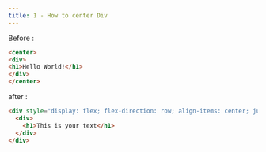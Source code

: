 ```yaml
---
title: 1 - How to center Div
---
```

Before :
```html
<center>
<div>
<h1>Hello World!</h1>
</div>
</center>
```

after :
```html
<div style="display: flex; flex-direction: row; align-items: center; justify-content: center;">
  <div>
    <h1>This is your text</h1>
  </div>
</div>
```